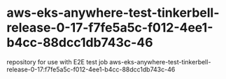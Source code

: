# aws-eks-anywhere-test-tinkerbell-release-0-17-f7fe5a5c-f012-4ee1-b4cc-88dcc1db743c-46
repository for use with E2E test job aws-eks-anywhere-test-tinkerbell-release-0-17:f7fe5a5c-f012-4ee1-b4cc-88dcc1db743c-46
